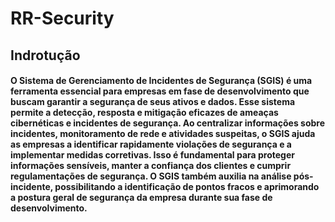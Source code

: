 # RR-Security

## Indrotução 

#### O Sistema de Gerenciamento de Incidentes de Segurança (SGIS) é uma ferramenta essencial para empresas em fase de desenvolvimento que buscam garantir a segurança de seus ativos e dados. Esse sistema permite a detecção, resposta e mitigação eficazes de ameaças cibernéticas e incidentes de segurança. Ao centralizar informações sobre incidentes, monitoramento de rede e atividades suspeitas, o SGIS ajuda as empresas a identificar rapidamente violações de segurança e a implementar medidas corretivas. Isso é fundamental para proteger informações sensíveis, manter a confiança dos clientes e cumprir regulamentações de segurança. O SGIS também auxilia na análise pós-incidente, possibilitando a identificação de pontos fracos e aprimorando a postura geral de segurança da empresa durante sua fase de desenvolvimento.
